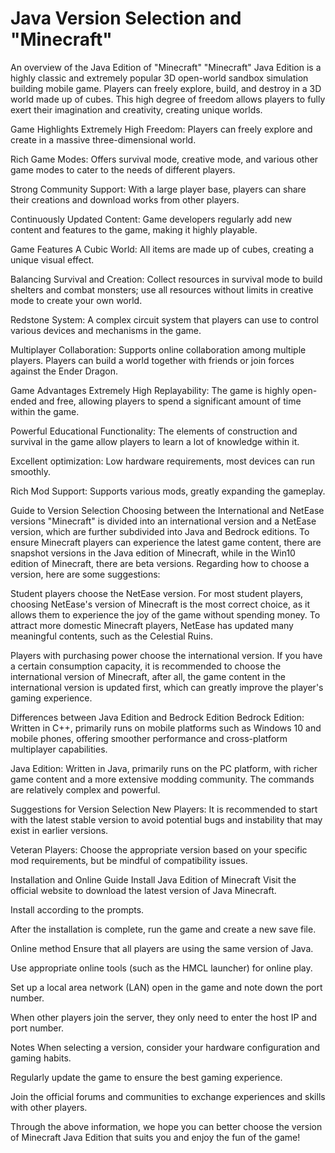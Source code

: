 # Java Version Selection and "Minecraft"
An overview of the Java Edition of "Minecraft"
"Minecraft" Java Edition is a highly classic and extremely popular 3D open-world sandbox simulation building mobile game. Players can freely explore, build, and destroy in a 3D world made up of cubes. This high degree of freedom allows players to fully exert their imagination and creativity, creating unique worlds.

Game Highlights
Extremely High Freedom: Players can freely explore and create in a massive three-dimensional world.

Rich Game Modes: Offers survival mode, creative mode, and various other game modes to cater to the needs of different players.

Strong Community Support: With a large player base, players can share their creations and download works from other players.

Continuously Updated Content: Game developers regularly add new content and features to the game, making it highly playable.

Game Features
A Cubic World: All items are made up of cubes, creating a unique visual effect.

Balancing Survival and Creation: Collect resources in survival mode to build shelters and combat monsters; use all resources without limits in creative mode to create your own world.

Redstone System: A complex circuit system that players can use to control various devices and mechanisms in the game.

Multiplayer Collaboration: Supports online collaboration among multiple players. Players can build a world together with friends or join forces against the Ender Dragon.

Game Advantages
Extremely High Replayability: The game is highly open-ended and free, allowing players to spend a significant amount of time within the game.

Powerful Educational Functionality: The elements of construction and survival in the game allow players to learn a lot of knowledge within it.

Excellent optimization: Low hardware requirements, most devices can run smoothly.

Rich Mod Support: Supports various mods, greatly expanding the gameplay.

Guide to Version Selection
Choosing between the International and NetEase versions
"Minecraft" is divided into an international version and a NetEase version, which are further subdivided into Java and Bedrock editions. To ensure Minecraft players can experience the latest game content, there are snapshot versions in the Java edition of Minecraft, while in the Win10 edition of Minecraft, there are beta versions. Regarding how to choose a version, here are some suggestions:

Student players choose the NetEase version.
For most student players, choosing NetEase's version of Minecraft is the most correct choice, as it allows them to experience the joy of the game without spending money. To attract more domestic Minecraft players, NetEase has updated many meaningful contents, such as the Celestial Ruins.

Players with purchasing power choose the international version.
If you have a certain consumption capacity, it is recommended to choose the international version of Minecraft, after all, the game content in the international version is updated first, which can greatly improve the player's gaming experience.

Differences between Java Edition and Bedrock Edition
Bedrock Edition: Written in C++, primarily runs on mobile platforms such as Windows 10 and mobile phones, offering smoother performance and cross-platform multiplayer capabilities.

Java Edition: Written in Java, primarily runs on the PC platform, with richer game content and a more extensive modding community. The commands are relatively complex and powerful.

Suggestions for Version Selection
New Players: It is recommended to start with the latest stable version to avoid potential bugs and instability that may exist in earlier versions.

Veteran Players: Choose the appropriate version based on your specific mod requirements, but be mindful of compatibility issues.

Installation and Online Guide
Install Java Edition of Minecraft
Visit the official website to download the latest version of Java Minecraft.

Install according to the prompts.

After the installation is complete, run the game and create a new save file.

Online method
Ensure that all players are using the same version of Java.

Use appropriate online tools (such as the HMCL launcher) for online play.

Set up a local area network (LAN) open in the game and note down the port number.

When other players join the server, they only need to enter the host IP and port number.

Notes
When selecting a version, consider your hardware configuration and gaming habits.

Regularly update the game to ensure the best gaming experience.

Join the official forums and communities to exchange experiences and skills with other players.

Through the above information, we hope you can better choose the version of Minecraft Java Edition that suits you and enjoy the fun of the game!
